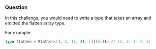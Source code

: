 ### Question

In this challenge, you would need to write a type that takes an array and emitted the flatten array type.

For example:

```ts
type flatten = Flatten<[1, 2, [3, 4], [[[5]]]]> // [1, 2, 3, 4, 5]
```
